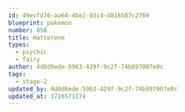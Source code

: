 ```yaml
---
id: 49ecfd76-aa64-4be2-93c4-d816507c2769
blueprint: pokemon
number: 858
title: Hatterene
types:
  - psychic
  - fairy
author: 4d8d6ede-5963-429f-9c2f-74b897007e0c
tags:
  - stage-2
updated_by: 4d8d6ede-5963-429f-9c2f-74b897007e0c
updated_at: 1716571174
---
```

